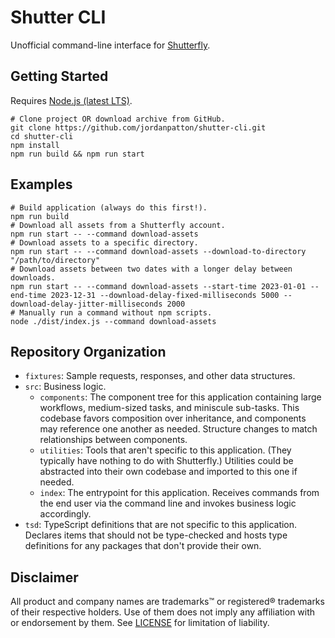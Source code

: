 # Shutter CLI
Unofficial command-line interface for [Shutterfly](https://www.shutterfly.com).

## Getting Started
Requires [Node.js (latest LTS)](https://nodejs.org/en/download/package-manager).
```shell
# Clone project OR download archive from GitHub.
git clone https://github.com/jordanpatton/shutter-cli.git
cd shutter-cli
npm install
npm run build && npm run start
```

## Examples
```shell
# Build application (always do this first!).
npm run build
# Download all assets from a Shutterfly account.
npm run start -- --command download-assets
# Download assets to a specific directory.
npm run start -- --command download-assets --download-to-directory "/path/to/directory"
# Download assets between two dates with a longer delay between downloads.
npm run start -- --command download-assets --start-time 2023-01-01 --end-time 2023-12-31 --download-delay-fixed-milliseconds 5000 --download-delay-jitter-milliseconds 2000
# Manually run a command without npm scripts.
node ./dist/index.js --command download-assets
```

## Repository Organization
- `fixtures`: Sample requests, responses, and other data structures.
- `src`: Business logic.
  - `components`: The component tree for this application containing large workflows, medium-sized tasks, and miniscule sub-tasks. This codebase favors composition over inheritance, and components may reference one another as needed. Structure changes to match relationships between components.
  - `utilities`: Tools that aren't specific to this application. (They typically have nothing to do with Shutterfly.) Utilities could be abstracted into their own codebase and imported to this one if needed.
  - `index`: The entrypoint for this application. Receives commands from the end user via the command line and invokes business logic accordingly.
- `tsd`: TypeScript definitions that are not specific to this application. Declares items that should not be type-checked and hosts type definitions for any packages that don't provide their own.

## Disclaimer
All product and company names are trademarks&trade; or registered&reg; trademarks of their respective holders. Use of them does not imply any affiliation with or endorsement by them. See [LICENSE](LICENSE) for limitation of liability.

